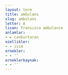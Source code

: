 ```yaml
---
layout: term
title: ambulans
slug: ambulans
letter: A
lisan: Fransızca ambulance
anlamlar:
- ► cankurtaran
ozellikler:
- - isim
ornekler:
- - ''
orneklerkaynak:
- - ''
---
```

